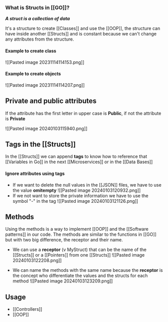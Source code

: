 
### What is Structs in [[GO]]**?**

***A struct is a collection of data***

It's a structure to create [[Classes]] and use the [[OOP]], the structure can have inside another [[Structs]] and is constant because we can't change any attributes from the structure.

#### Example to create class
![[Pasted image 20231114114153.png]]
#### Example to create objects
![[Pasted image 20231114114207.png]]
## Private and public attributes

If the attribute has the first letter in upper case is **Public**, if not the attribute is **Private**

![[Pasted image 20240103115940.png]]
## Tags in the [[Structs]]

In the [[Structs]] we can append **tags** to know how to reference that [[Variables in Go]] in the next [[Microservices]] or in the [[Data Bases]]

#### Ignore attributes using tags

* If we want to delete the null values in the [[JSON]] files, we have to use the value **omitempty**
	![[Pasted image 20240103120932.png]]
* If we not want to store the private information we have to use the symbol "-" in the tag
	![[Pasted image 20240103121126.png]]

## Methods

Using the methods is a way to implement [[OOP]] and the [[Software patterns]] in our code. The methods are similar to the functions in [[GO]] but with two big difference, the receptor and their name.

* We can use a **receptor** (v MyStruct) that can be the name of the [[Structs]] or a [[Pointers]] from one [[Structs]]
	![[Pasted image 20240103122208.png]]

* We can name the methods with the same name because the **receptor** is the concept who differentiate the values and the structs for each method
	![[Pasted image 20240103123209.png]]
## Usage

* [[Controllers]]
* [[OOP]]
